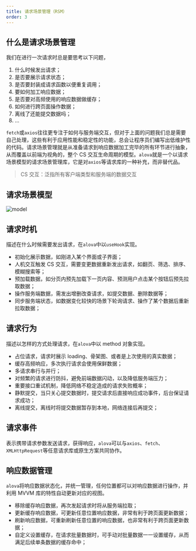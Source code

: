 ```yaml
---
title: 请求场景管理（RSM）
order: 3
---
```


## 什么是请求场景管理

我们在进行一次请求时总是要思考以下问题，

1. 什么时候发出请求；
2. 是否要展示请求状态；
3. 是否要封装成请求函数以便重复调用；
4. 要如何加工响应数据；
5. 是否要对高频使用的响应数据做缓存；
6. 如何进行跨页面操作数据；
7. 离线了还能提交数据吗；
8. ...

`fetch`或`axios`往往更专注于如何与服务端交互，但对于上面的问题我们总是需要自己处理，这些有利于应用性能和稳定性的功能，总会让程序员们编写出低维护性的代码。请求场景管理就是从准备请求到响应数据加工完毕的所有环节进行抽象，从而覆盖以前端为视角的，整个 CS 交互生命周期的模型。`alova`就是一个以请求场景模型的请求场景管理库，它是对`axios`等请求库的一种补充，而非替代品。

> CS 交互：泛指所有客户端类型和服务端的数据交互

## 请求场景模型

![model](https://user-images.githubusercontent.com/29848971/185773583-a884e1ed-7507-4e96-9030-f20aa557eb5a.png)

## 请求时机

描述在什么时候需要发出请求，在`alova`中以`useHook`实现。

- 初始化展示数据，如刚进入某个界面或子界面；
- 人机交互触发 CS 交互，需要变更数据重新发出请求，如翻页、筛选、排序、模糊搜索等；
- 预加载数据，如分页内预先加载下一页内容、预测用户点击某个按钮后预先拉取数据；
- 操作服务端数据，需发出增删改查请求，如提交数据、删除数据等；
- 同步服务端状态，如数据变化较快的场景下轮询请求、操作了某个数据后重新拉取数据；

## 请求行为

描述以怎样的方式处理请求，在`alova`中以 method 对象实现。

- 占位请求，请求时展示 loading、骨架图、或者是上次使用的真实数据；
- 缓存高频响应，多次执行请求会使用保鲜数据；
- 多请求串行与并行；
- 对频繁的请求进行防抖，避免前端数据闪动，以及降低服务端压力；
- 重要接口重试机制，降低网络不稳定造成的请求失败概率；
- 静默提交，当只关心提交数据时，提交请求后直接响应成功事件，后台保证请求成功；
- 离线提交，离线时将提交数据暂存到本地，网络连接后再提交；

## 请求事件

表示携带请求参数发送请求，获得响应，`alova`可以与`axios`、`fetch`、`XMLHttpRequest`等任意请求库或原生方案共同协作。

## 响应数据管理

`alova`将响应数据状态化，并统一管理，任何位置都可以对响应数据进行操作，并利用 MVVM 库的特性自动更新对应的视图。

- 移除缓存响应数据，再次发起请求时将从服务端拉取；
- 更新缓存响应数据，可更新任意位置响应数据，非常有利于跨页面更新数据；
- 刷新响应数据，可重新刷新任意位置的响应数据，也非常有利于跨页面更新数据；
- 自定义设置缓存，在请求批量数据时，可手动对批量数据一一设置缓存，从而满足后续单条数据的缓存命中；